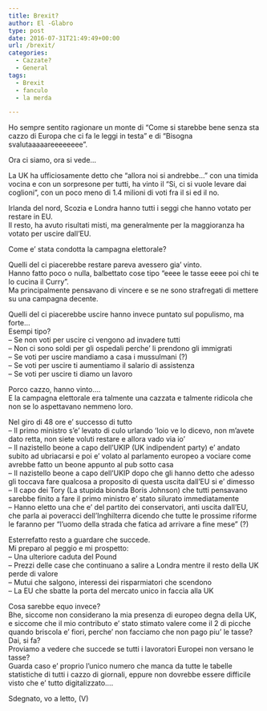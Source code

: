 ```yaml
---
title: Brexit?
author: El -Glabro
type: post
date: 2016-07-31T21:49:49+00:00
url: /brexit/
categories:
  - Cazzate?
  - General
tags:
  - Brexit
  - fanculo
  - la merda

---
```

Ho sempre sentito ragionare un monte di &#8220;Come si starebbe bene senza sta cazzo di Europa che ci fa le leggi in testa&#8221; e di &#8220;Bisogna svalutaaaaareeeeeeee&#8221;.

Ora ci siamo, ora si vede&#8230;

La UK ha ufficiosamente detto che &#8220;allora noi si andrebbe&#8230;&#8221; con una timida vocina e con un sorpresone per tutti, ha vinto il &#8220;Si, ci si vuole levare dai coglioni&#8221;, con un poco meno di 1.4 milioni di voti fra il si ed il no.

Irlanda del nord, Scozia e Londra hanno tutti i seggi che hanno votato per restare in EU.  
Il resto, ha avuto risultati misti, ma generalmente per la maggioranza ha votato per uscire dall&#8217;EU.

Come e&#8217; stata condotta la campagna elettorale?

Quelli del ci piacerebbe restare pareva avessero gia&#8217; vinto.  
Hanno fatto poco o nulla, balbettato cose tipo &#8220;eeee le tasse eeee poi chi te lo cucina il Curry&#8221;.  
Ma principalmente pensavano di vincere e se ne sono strafregati di mettere su una campagna decente.

Quelli del ci piacerebbe uscire hanno invece puntato sul populismo, ma forte&#8230;  
Esempi tipo?  
&#8211; Se non voti per uscire ci vengono ad invadere tutti  
&#8211; Non ci sono soldi per gli ospedali perche&#8217; li prendono gli immigrati  
&#8211; Se voti per uscire mandiamo a casa i mussulmani (?)  
&#8211; Se voti per uscire ti aumentiamo il salario di assistenza  
&#8211; Se voti per uscire ti diamo un lavoro

Porco cazzo, hanno vinto&#8230;.  
E la campagna elettorale era talmente una cazzata e talmente ridicola che non se lo aspettavano nemmeno loro.

Nel giro di 48 ore e&#8217; successo di tutto  
&#8211; Il primo ministro s&#8217;e&#8217; levato di culo urlando &#8216;Ioio ve lo dicevo, non m&#8217;avete dato retta, non siete voluti restare e allora vado via io&#8217;  
&#8211; Il nazistello beone a capo dell&#8217;UKIP (UK indipendent party) e&#8217; andato subito ad ubriacarsi e poi e&#8217; volato al parlamento europeo a vociare come avrebbe fatto un beone appunto al pub sotto casa  
&#8211; Il nazistello beone a capo dell&#8217;UKIP dopo che gli hanno detto che adesso gli toccava fare qualcosa a proposito di questa uscita dall&#8217;EU si e&#8217; dimesso  
&#8211; Il capo dei Tory (La stupida bionda Boris Johnson) che tutti pensavano sarebbe finito a fare il primo ministro e&#8217; stato silurato immediatamente  
&#8211; Hanno eletto una che e&#8217; del partito dei conservatori, anti uscita dall&#8217;EU, che parla ai poveracci dell&#8217;Inghilterra dicendo che tutte le prossime riforme le faranno per &#8220;l&#8217;uomo della strada che fatica ad arrivare a fine mese&#8221; (?)

Esterrefatto resto a guardare che succede.  
Mi preparo al peggio e mi prospetto:  
&#8211; Una ulteriore caduta del Pound  
&#8211; Prezzi delle case che continuano a salire a Londra mentre il resto della UK perde di valore  
&#8211; Mutui che salgono, interessi dei risparmiatori che scendono  
&#8211; La EU che sbatte la porta del mercato unico in faccia alla UK

Cosa sarebbe equo invece?  
Bhe, siccome non considerano la mia presenza di europeo degna della UK, e siccome che il mio contributo e&#8217; stato stimato valere come il 2 di picche quando briscola e&#8217; fiori, perche&#8217; non facciamo che non pago piu&#8217; le tasse?  
Dai, si fa?  
Proviamo a vedere che succede se tutti i lavoratori Europei non versano le tasse?  
Guarda caso e&#8217; proprio l&#8217;unico numero che manca da tutte le tabelle statistiche di tutti i cazzo di giornali, eppure non dovrebbe essere difficile visto che e&#8217; tutto digitalizzato&#8230;.

Sdegnato, vo a letto, (V)